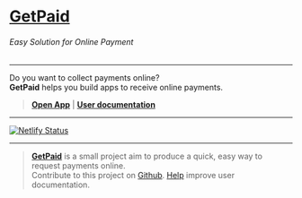 # [GetPaid](https://getpaid.netlify.app/)
###### Easy Solution for Online Payment

***

Do you want to collect payments online?  
**GetPaid** helps you build apps to receive online payments.

> **[Open App][1]** | **[User documentation][3]**

***

[![Netlify Status](https://api.netlify.com/api/v1/badges/051968df-f51a-4e02-911d-b7ad5811fb0f/deploy-status)][1]

***

> **[GetPaid][2]** is a small project aim to produce a quick, easy way to request payments online.  
> Contribute to this project on [Github][2]. [Help][4] improve user documentation.  

[1]:https://getpaid.netlify.app/ "Easy Solution for Online Payment"
[2]:https://github.com/nikahmadz/GetPaid/ "Contribute to this project"
[3]:https://nikahmadz.github.io/GetPaid/ "User documentation"
[4]:https://github.com/nikahmadz/GetPaid/tree/gh-pages "Help improve user documentation" 
